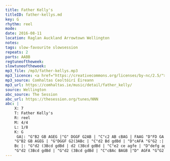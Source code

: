 ```yaml
---
title: Father Kelly's
titleID: father-kellys.md
key: G
rhythm: reel
mode:
date: 2016-08-11
location: Raglan Auckland Arrowtown Wellington
notes:
tags: slow-favourite slowsession
repeats: 2 
parts: AABB 
regtuneoftheweek:
slowtuneoftheweek:
mp3_file: /mp3/father-kellys.mp3
mp3_licence: <a href="https://creativecommons.org/licenses/by-nc/2.5/">CC-BY-NC-2.5</a>
mp3_source: Comhaltas Ceoltóirí Éireann
mp3_url: https://comhaltas.ie/music/detail/father_kelly/
source: Wellington
abc_source: The Session
abc_url: https://thesession.org/tunes/NNN
abc: |
    X: 7
    T: Father Kelly's
    R: reel
    M: 4/4
    L: 1/8
    K: G
     GA|: "G"B2 GB AGEG |"G" DGGF G2AB | "C"c2 AB cBAG | FAAG "D"FD GA |
    "G"B2 GB AGEG | "G"DGGF G2(3ABc | "C"d2 Bd gdBd | "D"cAFA "G"G2 :|
    Bc |: "G"d2 (3Bcd gdBd | d2 (3Bcd gdBd | "C"e2 ce agfe | "D"defg agfe |
    "G"d2 (3Bcd gdBd | "G"d2 (3Bcd gdBd | "C"cBAc BAGB |"D" AGFA "G"G2 :|
---
```

